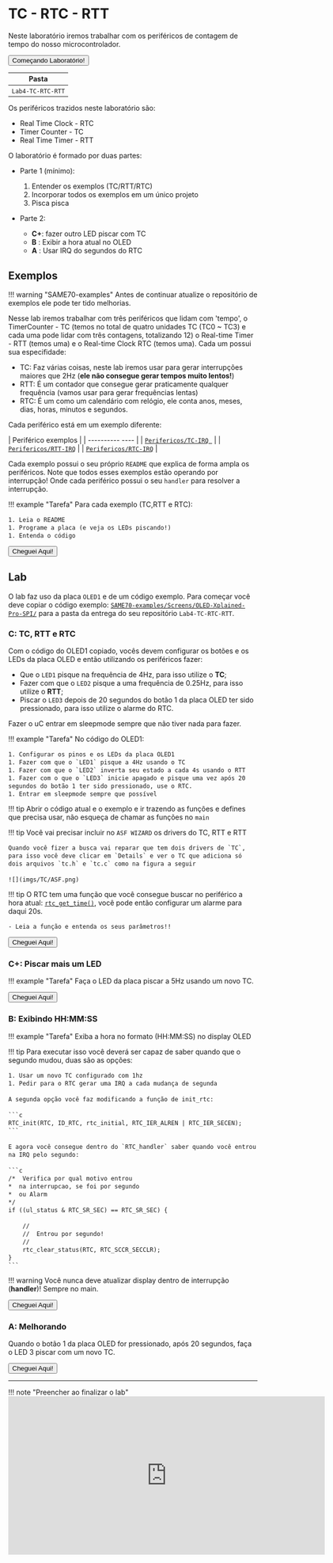 # TC - RTC - RTT  

Neste laboratório iremos trabalhar com os periféricos de contagem de tempo
do nosso microcontrolador.

<button class="button0" id="0:comencando" onClick="progressBut(this.id);">Começando Laboratório!</button>

| Pasta              |
|--------------------|
| `Lab4-TC-RTC-RTT` |

Os periféricos trazidos neste laboratório são:

- Real Time Clock - RTC
- Timer Counter - TC
- Real Time Timer - RTT

O laboratório é formado por duas partes:

- Parte 1 (mínimo): 
    1. Entender os exemplos (TC/RTT/RTC)
    1. Incorporar todos os exemplos em um único projeto
    1. Pisca pisca 
    
- Parte 2:
    - **C+**: fazer outro LED piscar com TC
    - **B** : Exibir a hora atual no OLED 
    - **A** : Usar IRQ do segundos do RTC

## Exemplos

!!! warning "SAME70-examples"
    Antes de continuar atualize o repositório de exemplos ele pode ter tido melhorias.

Nesse lab iremos trabalhar com três periféricos que lidam com 'tempo', o TimerCounter - TC (temos no total de quatro unidades TC (TC0 ~ TC3) e cada uma pode lidar com três contagens, totalizando 12) o Real-time Timer - RTT (temos uma) e o Real-time Clock RTC (temos uma). Cada um possui sua especifidade:

- TC: Faz várias coisas, neste lab iremos usar para gerar interrupções maiores que 2Hz (**ele não consegue gerar tempos muito lentos!**)
- RTT: É um contador que consegue gerar praticamente qualquer frequência (vamos usar para gerar frequências lentas)
- RTC: É um como um calendário com relógio, ele conta anos, meses, dias, horas, minutos e segundos.

Cada periférico está em um exemplo diferente:

| Periférico exemplos                                                                                   |
| ----------             ----                                                                           |
| [`Perifericos/TC-IRQ `](https://github.com/Insper/SAME70-examples/tree/master/Perifericos-uC/TC-IRQ)  |
| [`Perifericos/RTT-IRQ`](https://github.com/Insper/SAME70-examples/tree/master/Perifericos-uC/RTT-IRQ) |
| [`Perifericos/RTC-IRQ`](https://github.com/Insper/SAME70-examples/tree/master/Perifericos-uC/RTC-IRQ) |

Cada exemplo possui o seu próprio `README` que explica de forma ampla os periféricos. Note que todos esses exemplos estão operando por interrupção! Onde cada periférico possui o seu `handler` para resolver a interrupção.

!!! example "Tarefa"
    Para cada exemplo (TC,RTT e RTC):
    
    1. Leia o README
    1. Programe a placa (e veja os LEDs piscando!)
    1. Entenda o código

<button class="button0" id="1:exemplos" onClick="progressBut(this.id);">Cheguei Aqui!</button>

## Lab

O lab faz uso da placa `OLED1` e de um código exemplo. Para começar você deve copiar o código exemplo: [`SAME70-examples/Screens/OLED-Xplained-Pro-SPI/`](https://github.com/Insper/SAME70-examples/tree/master/Screens/OLED-Xplained-Pro-SPI) para a pasta da entrega do seu repositório `Lab4-TC-RTC-RTT`.

### C: TC, RTT e RTC 

Com o código do OLED1 copiado, vocês devem configurar os botões e os LEDs da placa OLED e então utilizando os periféricos fazer:

- Que o `LED1` pisque na frequência de 4Hz, para isso utilize o **TC**;
- Fazer com que o `LED2` pisque a uma frequência de 0.25Hz, para isso utilize o **RTT**;
- Piscar o `LED3` depois de 20 segundos do botão 1 da placa OLED ter sido pressionado, para isso utilize o alarme do RTC.

Fazer o uC entrar em sleepmode sempre que não tiver nada para fazer.

!!! example "Tarefa"
    No código do OLED1:
    
    1. Configurar os pinos e os LEDs da placa OLED1
    1. Fazer com que o `LED1` pisque a 4Hz usando o TC
    1. Fazer com que o `LED2` inverta seu estado a cada 4s usando o RTT
    1. Fazer com o que o `LED3` inicie apagado e pisque uma vez após 20 segundos do botão 1 ter sido pressionado, use o RTC.
    1. Entrar em sleepmode sempre que possível

!!! tip
    Abrir o código atual e o exemplo e ir trazendo as funções e defines que precisa usar, não esqueça de chamar as funções no `main`

!!! tip
    Você vai precisar incluir no `ASF WIZARD` os drivers do TC, RTT e RTT
    
    Quando você fizer a busca vai reparar que tem dois drivers de `TC`,
    para isso você deve clicar em `Details` e ver o TC que adiciona só
    dois arquivos `tc.h` e `tc.c` como na figura a seguir
    
    ![](imgs/TC/ASF.png)
    
!!! tip
    O RTC tem uma função que você consegue buscar no periférico a hora atual: [`rtc_get_time()`](http://asf.atmel.com/docs/latest/sam.drivers.rtc.example.samv71_xplained_ultra/html/group__sam__drivers__rtc__group.html#ga91b1a1ac85e5bb5effefe275b824fe6a), você pode então configurar um alarme para daqui 20s. 
    
    - Leia a função e entenda os seus parâmetros!! 

<button class="button0" id="2:rubrica-C" onClick="progressBut(this.id);">Cheguei Aqui!</button>

### C+: Piscar mais um LED

!!! example "Tarefa"
    Faça o LED da placa piscar a 5Hz usando um novo TC.

<button class="button0" id="2:rubrica-C+" onClick="progressBut(this.id);">Cheguei Aqui!</button>

### B: Exibindo HH:MM:SS

!!! example "Tarefa"
    Exiba a hora no formato (HH:MM:SS) no display OLED
    

    
!!! tip 
    Para executar isso você deverá ser capaz de saber quando que o segundo mudou, duas são as opções:
    
    1. Usar um novo TC configurado com 1hz
    1. Pedir para o RTC gerar uma IRQ a cada mudança de segunda
    
    A segunda opção você faz modificando a função de init_rtc:
    
    ```c
    RTC_init(RTC, ID_RTC, rtc_initial, RTC_IER_ALREN | RTC_IER_SECEN);
    ```
    
    E agora você consegue dentro do `RTC_handler` saber quando você entrou
    na IRQ pelo segundo:
    
    ```c
    /*  Verifica por qual motivo entrou
	*  na interrupcao, se foi por segundo
	*  ou Alarm
	*/
	if ((ul_status & RTC_SR_SEC) == RTC_SR_SEC) {
        
        //    
        //  Entrou por segundo! 
        // 
		rtc_clear_status(RTC, RTC_SCCR_SECCLR);
	}
    ```
   
!!! warning
    Você nunca deve atualizar display dentro de interrupção (**handler**)! Sempre no main.
    
<button class="button0" id="2:rubrica-B" onClick="progressBut(this.id);">Cheguei Aqui!</button>

### A: Melhorando

Quando o botão 1 da placa OLED for pressionado, após 20 segundos, faça o LED 3 piscar 
com um novo TC.

<button class="button0" id="2:rubrica-A" onClick="progressBut(this.id);">Cheguei Aqui!</button>

----------

!!! note "Preencher ao finalizar o lab"
    <iframe src="https://docs.google.com/forms/d/e/1FAIpQLSfuDhfKfPGbG-SHpCFSShFpK3Mp1d0GbCwYMGz--gydEU_zFQ/viewform?embedded=true" width="640" height="320" frameborder="0" marginheight="0" marginwidth="0">Carregando…</iframe>
